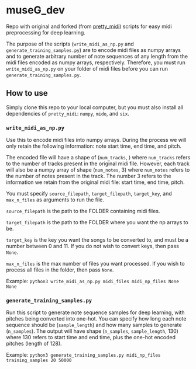 # museG_dev
Repo with original and forked (from [pretty_midi](https://github.com/craffel/pretty-midi)) scripts for easy midi preprocessing for deep learning.  

The purpose of the scripts (`write_midi_as_np.py` and `generate_training_samples.py`) are to encode midi files as numpy arrays and to generate arbitrary number of note sequences of any length from the midi files encoded as numpy arrays, respectively.  Therefore, you must run `write_midi_as_np.py` on your folder of midi files before you can run `generate_training_samples.py`.

## How to use
Simply clone this repo to your local computer, but you must also install all dependencies of `pretty_midi`: `numpy`, `mido`, and `six`.

### `write_midi_as_np.py`
Use this to encode midi files into numpy arrays.  During the process we will only retain the following information: note start time, end time, and pitch.  

The encoded file will have a shape of (`num_tracks`, ) where `num_tracks` refers to the number of tracks present in the original midi file.  However, each track will also be a numpy array of shape (`num_notes`, 3) where `num_notes` refers to the number of notes present in the track.  The number 3 refers to the information we retain from the original midi file: start time, end time, pitch.

You must specify `source_filepath`, `target_filepath`, `target_key`, and `max_n_files` as arguments to run the file.  

`source_filepath` is the path to the FOLDER containing midi files.

`target_filepath` is the path to the FOLDER where you want the np arrays to be.

`target_key` is the key you want the songs to be converted to, and must be a number between 0 and 11. If you do not wish to convert keys, then pass `None`.

`max_n_files` is the max number of files you want processed.  If you wish to process all files in the folder, then pass `None`.

Example: `python3 write_midi_as_np.py midi_files midi_np_files None None`

### `generate_training_samples.py`
Run this script to generate note sequence samples for deep learning, with pitches being converted into one-hot.  You can specify how long each note sequence should be (`sample_length`) and how many samples to generate (`n_samples`).  The output will have shape (`n_samples`, `sample_length`, 130) where 130 refers to start time and end time, plus the one-hot encoded pitches (length of 128).

Example: `python3 generate_training_samples.py midi_np_files training_samples 20 50000`
